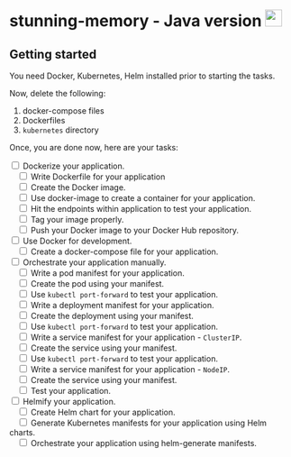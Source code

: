 # stunning-memory - Java version <image src="https://cdn.svgporn.com/logos/java.svg" height=30 width=30 />
## Getting started

You need Docker, Kubernetes, Helm installed prior to starting the tasks.

Now, delete the following:

1. docker-compose files
2. Dockerfiles
3. `kubernetes` directory

Once, you are done now, here are your tasks:

<input type="checkbox"/> Dockerize your application.</br>
 &emsp;<input type="checkbox"/> Write Dockerfile for your application</br>
 &emsp;<input type="checkbox"/> Create the Docker image.</br>
 &emsp;<input type="checkbox"/> Use docker-image to create a container for your application. </br>
 &emsp;<input type="checkbox"/> Hit the endpoints within application to test your application. </br>
 &emsp;<input type="checkbox"/> Tag your image properly.</br>
 &emsp;<input type="checkbox"/> Push your Docker image to your Docker Hub repository. </br>
<input type="checkbox"/> Use Docker for development.</br>
 &emsp;<input type="checkbox"/> Create a docker-compose file for your application.</br>
<input type="checkbox"/> Orchestrate your application manually.</br>
 &emsp;<input type="checkbox"/> Write a pod manifest for your application.</br>
 &emsp;<input type="checkbox"/> Create the pod using your manifest.</br>
 &emsp;<input type="checkbox"/> Use `kubectl port-forward` to test your application.</br>
 &emsp;<input type="checkbox"/> Write a deployment manifest for your application.</br>
 &emsp;<input type="checkbox"/> Create the deployment using your manifest.</br>
 &emsp;<input type="checkbox"/> Use `kubectl port-forward` to test your application.</br>
 &emsp;<input type="checkbox"/> Write a service manifest for your application - `ClusterIP`.</br>
 &emsp;<input type="checkbox"/> Create the service using your manifest.</br>
 &emsp;<input type="checkbox"/> Use `kubectl port-forward` to test your application.</br>
 &emsp;<input type="checkbox"/> Write a service manifest for your application - `NodeIP`.</br>
 &emsp;<input type="checkbox"/> Create the service using your manifest.</br>
 &emsp;<input type="checkbox"/> Test your application.</br>
<input type="checkbox"/> Helmify your application.</br>
 &emsp;<input type="checkbox"/> Create Helm chart for your application.</br>
 &emsp;<input type="checkbox"/> Generate Kubernetes manifests for your application using Helm charts.</br>
 &emsp;<input type="checkbox"/> Orchestrate your application using helm-generate manifests.</br>



